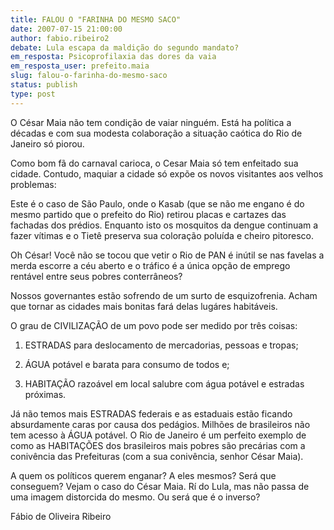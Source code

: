 ```yaml
---
title: FALOU O "FARINHA DO MESMO SACO"
date: 2007-07-15 21:00:00
author: fabio.ribeiro2
debate: Lula escapa da maldição do segundo mandato?
em_resposta: Psicoprofilaxia das dores da vaia
em_resposta_user: prefeito.maia
slug: falou-o-farinha-do-mesmo-saco
status: publish 
type: post
---
```


  

  

O César Maia não tem condição de vaiar ninguém. Está ha política a décadas e com sua modesta colaboração a situação caótica do Rio de Janeiro só piorou.  

  

Como bom fã do carnaval carioca, o Cesar Maia só tem enfeitado sua cidade. Contudo, maquiar a cidade só expõe os novos visitantes aos velhos problemas:  

  

Este é o caso de São Paulo, onde o Kasab (que se não me engano é do mesmo partido que o prefeito do Rio) retirou placas e cartazes das fachadas dos prédios. Enquanto isto os mosquitos da dengue continuam a fazer vítimas e o Tietê preserva sua coloração poluída e cheiro pitoresco.   

  

Oh César! Você não se tocou que vetir o Rio de PAN é inútil se nas favelas a merda escorre a céu aberto e o tráfico é a única opção de emprego rentável entre seus pobres conterrâneos?   

  

Nossos governantes estão sofrendo de um surto de esquizofrenia. Acham que tornar as cidades mais bonitas fará delas lugáres habitáveis.   

  

O grau de CIVILIZAÇÃO de um povo pode ser medido por três coisas:   

  

1) ESTRADAS para deslocamento de mercadorias, pessoas e tropas;   

2) ÁGUA potável e barata para consumo de todos e;   

3) HABITAÇÃO razoável em local salubre com água potável e estradas próximas.   

  

Já não temos mais ESTRADAS federais e as estaduais estão ficando absurdamente caras por causa dos pedágios. Milhões de brasileiros não tem acesso à ÁGUA potável. O Rio de Janeiro é um perfeito exemplo de como as HABITAÇÕES dos brasileiros mais pobres são precárias com a conivência das Prefeituras (com a sua conivência, senhor César Maia).   

  

A quem os políticos querem enganar? A eles mesmos? Será que conseguem? Vejam o caso do César Maia. Rí do Lula, mas não passa de uma imagem distorcida do mesmo. Ou será que é o inverso?  

  

  

Fábio de Oliveira Ribeiro
